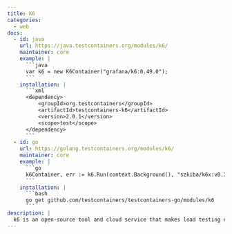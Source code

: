 ```yaml
---
title: K6
categories:
  - web
docs:
  - id: java
    url: https://java.testcontainers.org/modules/k6/
    maintainer: core
    example: |
      ```java
      var k6 = new K6Container("grafana/k6:0.49.0");
      ```
    installation: |
      ```xml
      <dependency>
          <groupId>org.testcontainers</groupId>
          <artifactId>testcontainers-k6</artifactId>
          <version>2.0.1</version>
          <scope>test</scope>
      </dependency>
      ```
  - id: go
    url: https://golang.testcontainers.org/modules/k6/
    maintainer: core
    example: |
      ```go
      k6Container, err := k6.Run(context.Background(), "szkiba/k6x:v0.3.1")
      ```
    installation: |
      ```bash
      go get github.com/testcontainers/testcontainers-go/modules/k6
      ```
description: |
  k6 is an open-source tool and cloud service that makes load testing easy for developers and QA engineers.
---
```

